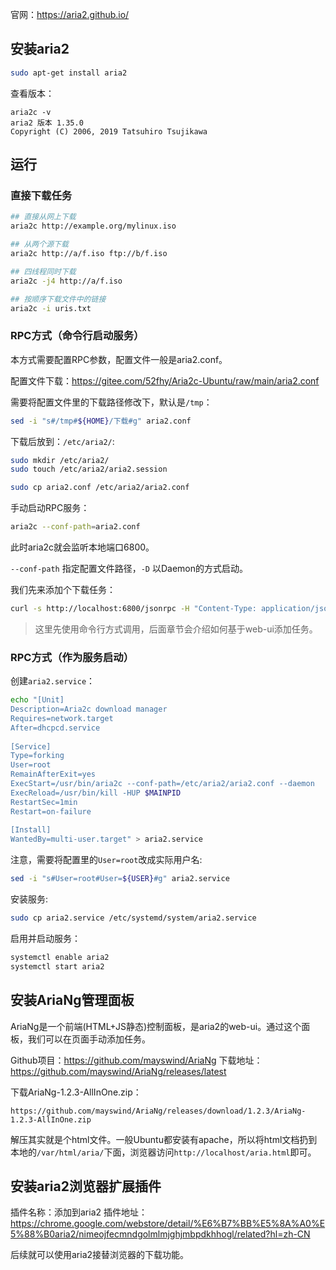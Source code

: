 

官网：https://aria2.github.io/

## 安装aria2

``` bash
sudo apt-get install aria2
```

查看版本：
```
aria2c -v                    
aria2 版本 1.35.0
Copyright (C) 2006, 2019 Tatsuhiro Tsujikawa
```

## 运行

### 直接下载任务

``` bash
## 直接从网上下载
aria2c http://example.org/mylinux.iso

## 从两个源下载
aria2c http://a/f.iso ftp://b/f.iso

## 四线程同时下载
aria2c -j4 http://a/f.iso

## 按顺序下载文件中的链接
aria2c -i uris.txt
```

### RPC方式（命令行启动服务）

本方式需要配置RPC参数，配置文件一般是aria2.conf。

配置文件下载：https://gitee.com/52fhy/Aria2c-Ubuntu/raw/main/aria2.conf  


需要将配置文件里的下载路径修改下，默认是`/tmp`：
``` bash
sed -i "s#/tmp#${HOME}/下载#g" aria2.conf 
```

下载后放到：`/etc/aria2/`:

``` bash
sudo mkdir /etc/aria2/
sudo touch /etc/aria2/aria2.session

sudo cp aria2.conf /etc/aria2/aria2.conf
```

手动启动RPC服务：

``` bash
aria2c --conf-path=aria2.conf
```
此时aria2c就会监听本地端口6800。

`--conf-path` 指定配置文件路径，`-D` 以Daemon的方式启动。

我们先来添加个下载任务：
``` bash
curl -s http://localhost:6800/jsonrpc -H "Content-Type: application/json" -H "Accept: application/json" --data '{"jsonrpc": "2.0","id":1, "method": "aria2.addUri", "params":[["https://cdn.jsdelivr.net/gh/XIU2/TrackersListCollection/best.txt"]]}'
```

> 这里先使用命令行方式调用，后面章节会介绍如何基于web-ui添加任务。

### RPC方式（作为服务启动）

创建`aria2.service`：
``` bash
echo "[Unit]
Description=Aria2c download manager
Requires=network.target
After=dhcpcd.service
    
[Service]
Type=forking
User=root
RemainAfterExit=yes
ExecStart=/usr/bin/aria2c --conf-path=/etc/aria2/aria2.conf --daemon
ExecReload=/usr/bin/kill -HUP $MAINPID
RestartSec=1min
Restart=on-failure
    
[Install]
WantedBy=multi-user.target" > aria2.service
```

注意，需要将配置里的`User=root`改成实际用户名:
``` bash
sed -i "s#User=root#User=${USER}#g" aria2.service
```

安装服务:
``` bash
sudo cp aria2.service /etc/systemd/system/aria2.service
```

启用并启动服务：
``` bash
systemctl enable aria2 
systemctl start aria2
```


## 安装AriaNg管理面板

AriaNg是一个前端(HTML+JS静态)控制面板，是aria2的web-ui。通过这个面板，我们可以在页面手动添加任务。

Github项目：https://github.com/mayswind/AriaNg
下载地址：https://github.com/mayswind/AriaNg/releases/latest

下载AriaNg-1.2.3-AllInOne.zip：
```
https://github.com/mayswind/AriaNg/releases/download/1.2.3/AriaNg-1.2.3-AllInOne.zip
```


解压其实就是个html文件。一般Ubuntu都安装有apache，所以将html文档扔到本地的`/var/html/aria/`下面，浏览器访问`http://localhost/aria.html`即可。


## 安装aria2浏览器扩展插件

插件名称：添加到aria2
插件地址：https://chrome.google.com/webstore/detail/%E6%B7%BB%E5%8A%A0%E5%88%B0aria2/nimeojfecmndgolmlmjghjmbpdkhhogl/related?hl=zh-CN

后续就可以使用aria2接替浏览器的下载功能。

